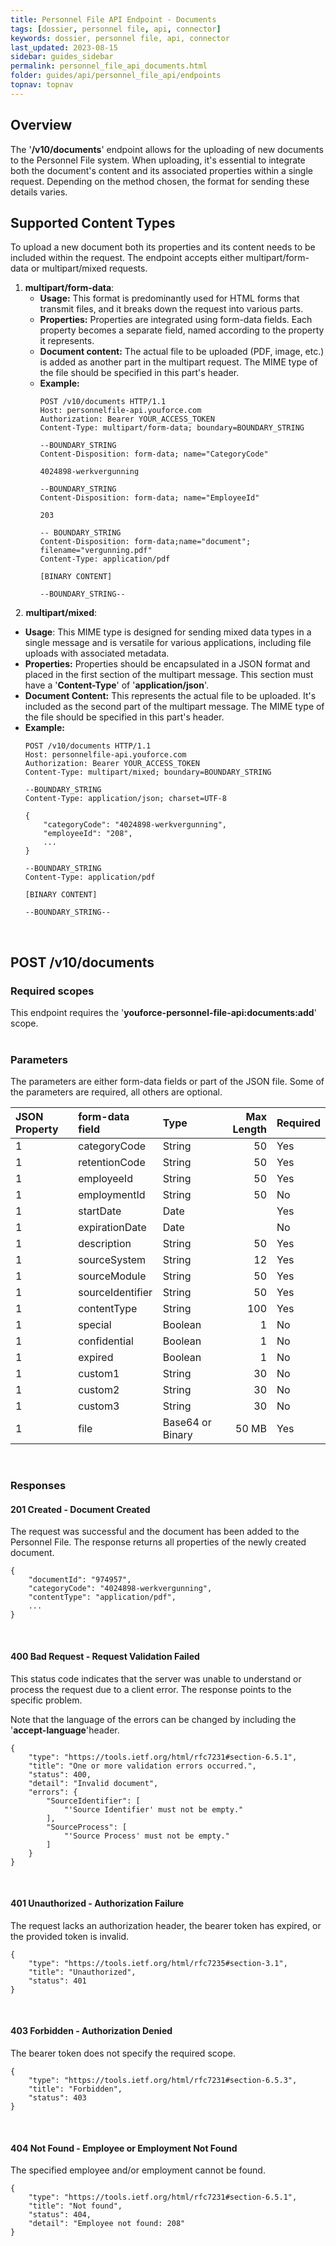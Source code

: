 ```yaml
---
title: Personnel File API Endpoint - Documents
tags: [dossier, personnel file, api, connector]
keywords: dossier, personnel file, api, connector
last_updated: 2023-08-15
sidebar: guides_sidebar
permalink: personnel_file_api_documents.html
folder: guides/api/personnel_file_api/endpoints
topnav: topnav
---
```


## Overview
The '**/v10/documents**' endpoint allows for the uploading of new documents to the Personnel File system. When uploading, it's essential to integrate both the document's content and its associated properties within a single request. Depending on the method chosen, the format for sending these details varies. 

## Supported Content Types

To upload a new document both its properties and its content needs to be included within the request. The endpoint accepts either multipart/form-data or multipart/mixed requests.

1. **multipart/form-data**:
   - **Usage:** This format is predominantly used for HTML forms that transmit files, and it
     breaks down the request into various parts.
   - **Properties:** Properties are integrated using form-data fields. Each property becomes a
     separate field, named according to the property it represents.
   - **Document content:** The actual file to be uploaded (PDF, image, etc.) is added as another
     part in the multipart request. The MIME type of the file should be specified in this part's header.
   - **Example:**
        ```
        POST /v10/documents HTTP/1.1
        Host: personnelfile-api.youforce.com
        Authorization: Bearer YOUR_ACCESS_TOKEN
        Content-Type: multipart/form-data; boundary=BOUNDARY_STRING
        
        --BOUNDARY_STRING
        Content-Disposition: form-data; name="CategoryCode"

        4024898-werkvergunning

        --BOUNDARY_STRING
        Content-Disposition: form-data; name="EmployeeId"

        203

        -- BOUNDARY_STRING
        Content-Disposition: form-data;name="document"; filename="vergunning.pdf"
        Content-Type: application/pdf

        [BINARY CONTENT]

        --BOUNDARY_STRING--
        ```
&nbsp;
2. **multipart/mixed**:
   - **Usage**: This MIME type is designed for sending mixed data types in a single message and is versatile
     for various applications, including file uploads with associated metadata.
   - **Properties:** Properties should be encapsulated in a JSON format and placed in the first section of
     the multipart message. This section must have a '**Content-Type**' of '**application/json**'.
   - **Document Content:** This represents the actual file to be uploaded. It's included as the second
     part of the multipart message. The MIME type of the file should be specified in this part's header.
   - **Example:**
        ```
        POST /v10/documents HTTP/1.1
        Host: personnelfile-api.youforce.com
        Authorization: Bearer YOUR_ACCESS_TOKEN
        Content-Type: multipart/mixed; boundary=BOUNDARY_STRING
        
        --BOUNDARY_STRING
        Content-Type: application/json; charset=UTF-8

        {
            "categoryCode": "4024898-werkvergunning",
            "employeeId": "208",
            ...
        }

        --BOUNDARY_STRING
        Content-Type: application/pdf

        [BINARY CONTENT]

        --BOUNDARY_STRING--
        ```

&nbsp;
## POST /v10/documents
### Required scopes
This endpoint requires the '**youforce-personnel-file-api:documents:add**' scope.  
&nbsp;
### Parameters

The parameters are either form-data fields or part of the JSON file. Some of the parameters are required, all others are optional.

| JSON Property | form-data field | Type | Max Length | Required |
|:--------------|:----------------|:-----|-----------:|:---------|
|              1|categoryCode|String|50|Yes| 
|              1|retentionCode|String|50|Yes| 
|              1|employeeId|String|50|Yes| 
|              1|employmentId|String|50|No| 
|              1|startDate|Date||Yes| 
|              1|expirationDate|Date||No| 
|              1|description|String|50|Yes| 
|              1|sourceSystem|String|12|Yes| 
|              1|sourceModule|String|50|Yes| 
|              1|sourceIdentifier|String|50|Yes| 
|              1|contentType|String|100|Yes|
|              1|special|Boolean|1|No| 
|              1|confidential|Boolean|1|No| 
|              1|expired|Boolean|1|No| 
|              1|custom1|String|30|No| 
|              1|custom2|String|30|No| 
|              1|custom3|String|30|No| 
|              1|file|Base64 or Binary|50 MB|Yes|

&nbsp;
### Responses  
#### 201 Created - Document Created  
The request was successful and the document has been added to the Personnel File. The response returns all properties
of the newly created document.
```
{
    "documentId": "974957",
    "categoryCode": "4024898-werkvergunning",
    "contentType": "application/pdf",
    ...
}
```
&nbsp;
#### 400 Bad Request - Request Validation Failed  
This status code indicates that the server was unable to understand or process the request due
to a client error. The response points to the specific problem.

Note that the language of the errors can be changed by including the '**accept-language**'header. 
```
{
    "type": "https://tools.ietf.org/html/rfc7231#section-6.5.1",
    "title": "One or more validation errors occurred.",
    "status": 400,
    "detail": "Invalid document",
    "errors": {
        "SourceIdentifier": [
            "'Source Identifier' must not be empty."
        ],
        "SourceProcess": [
            "'Source Process' must not be empty."
        ]
    }
}
```
&nbsp;
#### 401 Unauthorized - Authorization Failure  
The request lacks an authorization header, the bearer token has expired, or the provided token is invalid.
```
{
    "type": "https://tools.ietf.org/html/rfc7235#section-3.1",
    "title": "Unauthorized",
    "status": 401
}
```
&nbsp;
#### 403 Forbidden - Authorization Denied  
The bearer token does not specify the required scope.
```
{
    "type": "https://tools.ietf.org/html/rfc7231#section-6.5.3",
    "title": "Forbidden",
    "status": 403
}
```
&nbsp;  
#### 404 Not Found - Employee or Employment Not Found  
The specified employee and/or employment cannot be found.
```
{
    "type": "https://tools.ietf.org/html/rfc7231#section-6.5.1",
    "title": "Not found",
    "status": 404,
    "detail": "Employee not found: 208"
}
```
